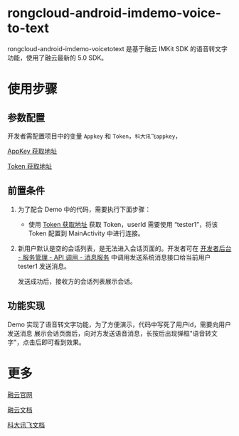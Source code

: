 # rongcloud-android-imdemo-voice-to-text

rongcloud-android-imdemo-voicetotext 是基于融云 IMKit SDK 的语音转文字功能，使用了融云最新的 5.0 SDK。


# 使用步骤

## 参数配置

开发者需配置项目中的变量 `Appkey` 和 `Token`，`科大讯飞appkey`，

[AppKey 获取地址](https://developer.rongcloud.cn/app/appkey/0vMK99Huzz-qw40Ybv4NDA)

[Token 获取地址](https://developer.rongcloud.cn/apitool/Mw8EsJmV43kZBugTMSAZXg)

## 前置条件

1. 为了配合 Demo 中的代码，需要执行下面步骤：
   * 使用 [Token 获取地址](https://developer.rongcloud.cn/apitool/Mw8EsJmV43kZBugTMSAZXg) 获取 Token，userId 需要使用 “tester1”，将该 Token 配置到 MainActivity 中进行连接。

2. 新用户默认是空的会话列表，是无法进入会话页面的。开发者可在 [开发者后台 - 服务管理 - API 调用 - 消息服务](https://developer.rongcloud.cn/apitool/kNUDHRczlPHkECa0SJ8X3Q)  中调用发送系统消息接口给当前用户 tester1 发送消息。

   发送成功后，接收方的会话列表展示会话。

## 功能实现

Demo 实现了语音转文字功能，为了方便演示，代码中写死了用户id，需要向用户发送消息 展示会话页面后，向对方发送语音消息，长按后出现弹框"语音转文字"，点击后即可看到效果。




# 更多

[融云官网](https://www.rongcloud.cn/)

[融云文档](https://docs.rongcloud.cn/v4/?version=5.x)

[科大讯飞文档](https://www.xfyun.cn/service/lfasr)
